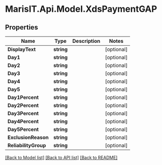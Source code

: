 
# MarisIT.Api.Model.XdsPaymentGAP

## Properties

Name | Type | Description | Notes
------------ | ------------- | ------------- | -------------
**DisplayText** | **string** |  | [optional] 
**Day1** | **string** |  | [optional] 
**Day2** | **string** |  | [optional] 
**Day3** | **string** |  | [optional] 
**Day4** | **string** |  | [optional] 
**Day5** | **string** |  | [optional] 
**Day1Percent** | **string** |  | [optional] 
**Day2Percent** | **string** |  | [optional] 
**Day3Percent** | **string** |  | [optional] 
**Day4Percent** | **string** |  | [optional] 
**Day5Percent** | **string** |  | [optional] 
**ExclusionReason** | **string** |  | [optional] 
**ReliabilityGroup** | **string** |  | [optional] 

[[Back to Model list]](../README.md#documentation-for-models)
[[Back to API list]](../README.md#documentation-for-api-endpoints)
[[Back to README]](../README.md)

